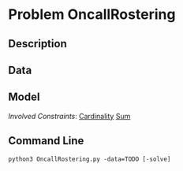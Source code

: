 # Problem OncallRostering

## Description



## Data



## Model

*Involved Constraints*: [Cardinality](https://pycsp.org/documentation/constraints/Cardinality) [Sum](https://pycsp.org/documentation/constraints/Sum)


## Command Line

```shell
python3 OncallRostering.py -data=TODO [-solve]
```


